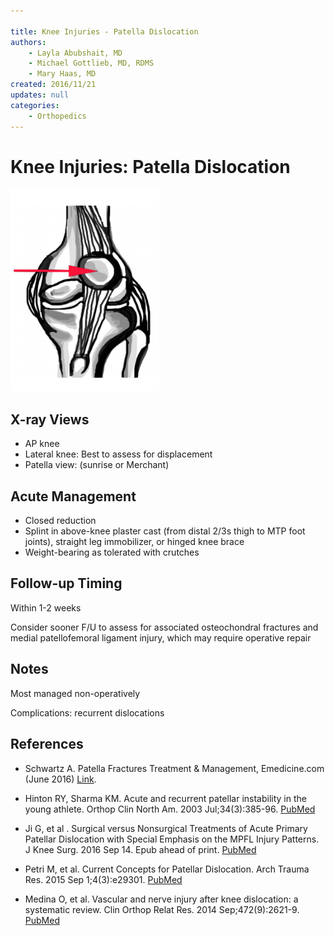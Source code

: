 ```yaml
---

title: Knee Injuries - Patella Dislocation
authors:
    - Layla Abubshait, MD
    - Michael Gottlieb, MD, RDMS
    - Mary Haas, MD
created: 2016/11/21
updates: null
categories:
    - Orthopedics
---
```


# Knee Injuries: Patella Dislocation

![](image-1.png)

## X-ray Views

- AP knee
- Lateral knee: Best to assess for displacement
- Patella view: (sunrise or Merchant)

## Acute Management

- Closed reduction
- Splint in above-knee plaster cast (from distal 2/3s thigh to MTP foot joints), straight leg immobilizer, or hinged knee brace
- Weight-bearing as tolerated with crutches

## Follow-up Timing

Within 1-2 weeks

Consider sooner F/U to assess for associated osteochondral fractures and medial patellofemoral ligament injury, which may require operative repair 

## Notes

Most managed non-operatively

Complications: recurrent dislocations

## References

- Schwartz A. Patella Fractures Treatment & Management, Emedicine.com (June 2016) [Link](http://emedicine.medscape.com/article/1249384-treatment).

- Hinton RY, Sharma KM. Acute and recurrent patellar instability in the young athlete. Orthop Clin North Am. 2003 Jul;34(3):385-96. [PubMed](https://www.ncbi.nlm.nih.gov/pubmed/?term=12974488)

- Ji G, et al . Surgical versus Nonsurgical Treatments of Acute Primary Patellar Dislocation with Special Emphasis on the MPFL Injury Patterns. J Knee Surg. 2016 Sep 14. Epub ahead of print. [PubMed](https://www.ncbi.nlm.nih.gov/pubmed/?term=27626368.)

- Petri M, et al. Current Concepts for Patellar Dislocation. Arch Trauma Res. 2015 Sep 1;4(3):e29301. [PubMed](https://www.ncbi.nlm.nih.gov/pubmed/?term=26566512)

- Medina O, et al. Vascular and nerve injury after knee dislocation: a systematic review. Clin Orthop Relat Res. 2014 Sep;472(9):2621-9. [PubMed](https://www.ncbi.nlm.nih.gov/pubmed/?term=24554457)
